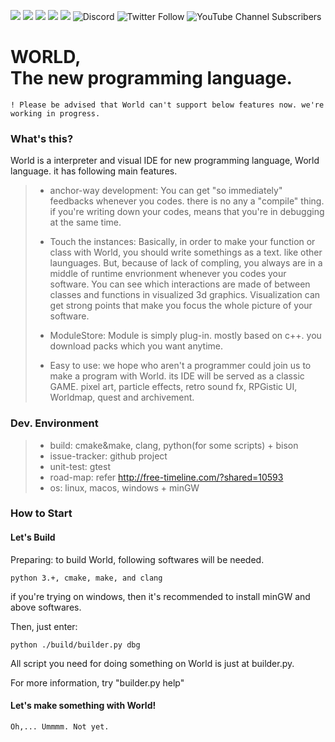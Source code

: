 [![](https://img.shields.io/github/v/release/namulang/namu.svg?include_prereleases&label=latest%20release&style=flat-square)](https://github.com/namulang/namu/releases)
![](https://img.shields.io/github/release-date-pre/namulang/namu.svg?label=on&style=flat-square)
[![](https://img.shields.io/github/actions/workflow/status/namulang/namu/ci-master.yml?branch=master?style=flat-square)](https://github.com/kniz/worldlang/actions/workflows/master-ci.yml)
![](https://img.shields.io/github/languages/code-size/kniz/worldlang.svg?style=flat-square)
[![](https://img.shields.io/github/downloads/kniz/worldlang/total.svg?style=flat-square)](https://github.com/kniz/worldlang/releases)
![Discord](https://img.shields.io/discord/1080131343012339712?style=flat-square)
![Twitter Follow](https://img.shields.io/twitter/follow/TaehunL06260083?style=social)
![YouTube Channel Subscribers](https://img.shields.io/youtube/channel/subscribers/UCCJLM-x4V9rKAE1BFZzVE8w?style=social)

WORLD, <br/>The new programming language.
=======================================

    ! Please be advised that World can't support below features now. we're working in progress.

### What's this?
World is a interpreter and visual IDE for new programming language, World language.
it has following main features.

> * anchor-way development: You can get "so immediately" feedbacks whenever you codes.
        there is no any a "compile" thing. if you're writing down your codes, means that 
        you're in debugging at the same time.
>
> 
> * Touch the instances: Basically, in order to make your function or class with World, 
        you should write somethings as a text. like other launguages.
        But, because of lack of compling, you always are in a middle of runtime envrionment
        whenever you codes your software. You can see which interactions are made of between
        classes and functions in visualized 3d graphics. 
        Visualization can get strong points that make you focus the whole picture of your
        software.
>
> * ModuleStore: Module is simply plug-in. mostly based on c++. you download packs
        which you want anytime.
>
> * Easy to use: we hope who aren't a programmer could join us to make a program with
        World. its IDE will be served as a classic GAME. 
        pixel art, particle effects, retro sound fx, RPGistic UI, Worldmap, quest and archivement.


### Dev. Environment
> * build: cmake&make, clang, python(for some scripts) + bison
> * issue-tracker: github project
> * unit-test: gtest
> * road-map: refer http://free-timeline.com/?shared=10593
> * os: linux, macos, windows + minGW


### How to Start
#### Let's Build

Preparing: to build World, following softwares will be needed.
            
    python 3.+, cmake, make, and clang

if you're trying on windows, then it's recommended to install minGW and above softwares.

Then, just enter:
        
    python ./build/builder.py dbg

All script you need for doing something on World is just at builder.py.

For more information, try "builder.py help"

#### Let's make something with World!
    
    Oh,... Ummmm. Not yet.
